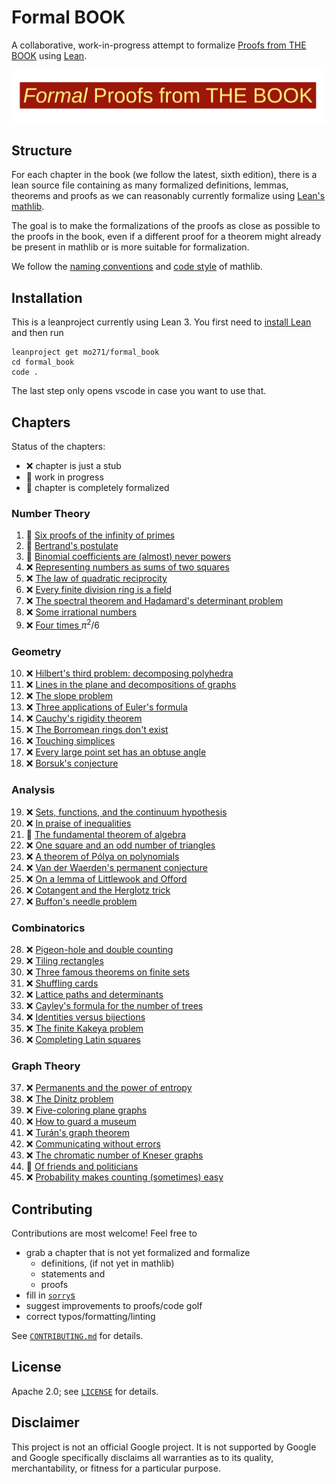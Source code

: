 # Formal BOOK

A collaborative, work-in-progress attempt to formalize [Proofs from THE BOOK](https://link.springer.com/book/10.1007/978-3-662-57265-8) using [Lean](https://leanprover-community.github.io/).


![Formal Proofs from THE BOOK](formal_proofs_form_the_book.svg)

## Structure

For each chapter in the book (we follow the latest, sixth edition), there is a lean source file containing as many formalized definitions, lemmas, theorems and proofs as we can reasonably currently formalize using [Lean's mathlib](https://github.com/leanprover-community/mathlib).

The goal is to make the formalizations of the proofs as close as possible to the proofs in the book, even if a different proof for a theorem might already be present in mathlib or is more suitable for formalization.

We follow the [naming conventions](https://leanprover-community.github.io/contribute/naming.html) and [code style](https://leanprover-community.github.io/contribute/style.html) of mathlib.

## Installation

This is a leanproject currently using Lean 3. You first need to [install Lean](https://leanprover-community.github.io/get_started.html#regular-install) and then run
```shell
leanproject get mo271/formal_book
cd formal_book
code .
```
The last step only opens vscode in case you want to use that.

## Chapters

Status of the chapters:

  - :x: chapter is just a stub
  - :thought_balloon: work in progress
  - :tada: chapter is completely formalized

### Number Theory
  1. :thought_balloon: [Six proofs of the infinity of primes](./src/chapters/01_Six_proofs_of_the_infinity_of_primes.lean)
  2. :thought_balloon: [Bertrand's postulate](./src/chapters/02_Bertrand's_postulate.lean)
  3. :thought_balloon: [Binomial coefficients are (almost) never powers](./src/chapters/03_Binomial_coefficients_are_(almost)_never_powers.lean)
  4. :x: [Representing numbers as sums of two squares](./src/chapters/04_Representing_numbers_as_sums_of_two_squares.lean)
  5. :x: [The law of quadratic reciprocity](./src/chapters/05_The_law_of_quadratic_reciprocity.lean)
  6. :x: [Every finite division ring is a field](./src/chapters/06_Every_finite_division_ring_is_a_field.lean)
  7. :x: [The spectral theorem and Hadamard's determinant problem](./src/chapters/07_The_spectral_theorem_and_Hadamard's_determinant_problem.lean)
  8. :x: [Some irrational numbers](./src/chapters/08_Some_irrational_numbers.lean)
  9. :x: [Four times ](./src/chapters/09_Four_times_pi²_over_6.lean)$\pi^2/6$

### Geometry
  10. :x: [Hilbert's third problem: decomposing polyhedra](./src/chapters/10_Hilbert's_third_problem:_decomposing_polyhedra.lean)
  11. :x: [Lines in the plane and decompositions of graphs](./src/chapters/11_Lines_in_the_plane_and_decompositions_of_graphs.lean)
  12. :x: [The slope problem](./src/chapters/12_The_slope_problem.lean)
  13. :x: [Three applications of Euler's formula](./src/chapters/13_Three_applications_of_Euler's_formula.lean)
  14. :x: [Cauchy's rigidity theorem](./src/chapters/14_Cauchy's_rigidity_theorem.lean)
  15. :x: [The Borromean rings don't exist](./src/chapters/15_The_Borromean_rings_don't_exist.lean)
  16. :x: [Touching simplices](./src/chapters/16_Touching_simplices.lean)
  17. :x: [Every large point set has an obtuse angle](./src/chapters/17_Every_large_point_set_has_an_obtuse_angle.lean)
  18. :x: [Borsuk's conjecture](./src/chapters/18_Borsuk's_conjecture.lean)
### Analysis
  19. :x: [Sets, functions, and the continuum hypothesis](./src/chapters/19_Sets,_functions,_and_the_continuum_hypothesis.lean)
  20. :x: [In praise of inequalities](./src/chapters/20_In_praise_of_inequalities.lean)
  21. :thought_balloon: [The fundamental theorem of algebra](./src/chapters/21_The_fundamental_theorem_of_algebra.lean)
  22. :x: [One square and an odd number of triangles](./src/chapters/22_One_square_and_an_odd_number_of_triangles.lean)
  23. :x: [A theorem of Pólya on polynomials](./src/chapters/23_A_theorem_of_Pólya_on_polynomials.lean)
  24. :x: [Van der Waerden's permanent conjecture](./src/chapters/24_Van_der_Waerden's_permanent_conjecture.lean)
  25. :x: [On a lemma of Littlewook and Offord](./src/chapters/25_On_a_lemma_of_Littlewook_and_Offord.lean)
  26. :x: [Cotangent and the Herglotz trick](./src/chapters/26_Cotangent_and_the_Herglotz_trick.lean)
  27. :x: [Buffon's needle problem](./src/chapters/27_Buffon's_needle_problem.lean)
### Combinatorics
  28. :x: [Pigeon-hole and double counting](./src/chapters/28_Pigeon-hole_and_double_counting.lean)
  29. :x: [Tiling rectangles](./src/chapters/29_Tiling_rectangles.lean)
  30. :x: [Three famous theorems on finite sets](./src/chapters/30_Three_famous_theorems_on_finite_sets.lean)
  31. :x: [Shuffling cards](./src/chapters/31_Shuffling_cards.lean)
  32. :x: [Lattice paths and determinants](./src/chapters/32_Lattice_paths_and_determinants.lean)
  33. :x: [Cayley's formula for the number of trees](./src/chapters/33_Cayley's_formula_for_the_number_of_trees.lean)
  34. :x: [Identities versus bijections](./src/chapters/34_Identities_versus_bijections.lean)
  35. :x: [The finite Kakeya problem](./src/chapters/35_The_finite_Kakeya_problem.lean)
  36. :x: [Completing Latin squares](./src/chapters/36_Completing_Latin_squares.lean)
### Graph Theory
  37. :x: [Permanents and the power of entropy](./src/chapters/37_Permanents_and_the_power_of_entropy.lean)
  38. :x: [The Dinitz problem](./src/chapters/38_The_Dinitz_problem.lean)
  39. :x: [Five-coloring plane graphs](./src/chapters/39_Five-coloring_plane_graphs.lean)
  40. :x: [How to guard a museum](./src/chapters/40_How_to_guard_a_museum.lean)
  41. :x: [Turán's graph theorem](./src/chapters/41_Turán's_graph_theorem.lean)
  42. :x: [Communicating without errors](./src/chapters/42_Communicating_without_errors.lean)
  43. :x: [The chromatic number of Kneser graphs](./src/chapters/43_The_chromatic_number_of_Kneser_graphs.lean)
  44. :thought_balloon: [Of friends and politicians](./src/chapters/44_Of_friends_and_politicians.lean)
  45. :x: [Probability makes counting (sometimes) easy](./src/chapters/45_Probability_makes_counting_(sometimes)_easy.lean)

## Contributing

Contributions are most welcome! Feel free to
  - grab a chapter that is not yet formalized and formalize
    - definitions, (if not yet in mathlib)
    - statements and
    - proofs
  - fill in [`sorry`s](https://github.com/mo271/formal_book/search?q=sorry+extension%3Alean)
  - suggest improvements to proofs/code golf
  - correct typos/formatting/linting

See [`CONTRIBUTING.md`](CONTRIBUTING.md) for details.

## License

Apache 2.0; see [`LICENSE`](LICENSE) for details.

## Disclaimer

This project is not an official Google project. It is not supported by
Google and Google specifically disclaims all warranties as to its quality,
merchantability, or fitness for a particular purpose.
